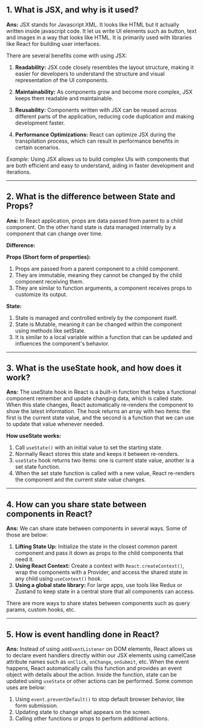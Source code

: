 ## 1. What is JSX, and why is it used?

**Ans:** JSX stands for Javascript XML. It looks like HTML but it actually written inside javascript code. It let us write UI elements such as button, text and images in a way that looks like HTML. It is primarily used with libraries like React for building user interfaces.  

There are several benefits come with using JSX:

1. **Readability:** JSX code closely resembles the layout structure, making it easier for developers to understand the structure and visual representation of the UI components.

2. **Maintainability:** As components grow and become more complex, JSX keeps them readable and maintainable. 

3. **Reusability:** Components written with JSX can be reused across different parts of the application, reducing code duplication and making development faster.

4. **Performance Optimizations:** React can optimize JSX during the transpilation process, which can result in performance benefits in certain scenarios.

*Example:* Using JSX allows us to build complex UIs with components that are both efficient and easy to understand, aiding in faster development and iterations.

---

## 2. What is the difference between State and Props?

**Ans:** In React application, props are data passed from parent to a child component. On the other hand state is data managed internally by a component that can change over time. 

**Difference:**

**Props (Short form of properties):**

1. Props are passed from a parent component to a child component.  
2. They are immutable, meaning they cannot be changed by the child component receiving them.  
3. They are similar to function arguments, a component receives props to customize its output.  

**State:**

1. State is managed and controlled entirely by the component itself.  
2. State is Mutable, meaning it can be changed within the component using methods like setState.  
3. It is similar to a local variable within a function that can be updated and influences the component's behavior.  

---

## 3. What is the useState hook, and how does it work?

**Ans:** The useState hook in React is a built-in function that helps a functional component remember and update changing data, which is called state. When this state changes, React automatically re-renders the component to show the latest information. The hook returns an array with two items: the first is the current state value, and the second is a function that we can use to update that value whenever needed.

**How useState works:**

1. Call `useState()` with an initial value to set the starting state.  
2. Normally React stores this state and keeps it between re-renders.  
3. `useState` hook returns two items: one is current state value, another is a set state function.  
4. When the set state function is called with a new value, React re-renders the component and the current state value changes.  

---

## 4. How can you share state between components in React?

**Ans:** We can share state between components in several ways. Some of those are below:

1. **Lifting State Up:** Initialize the state in the closest common parent component and pass it down as props to the child components that need it.  
2. **Using React Context:** Create a context with `React.createContext()`, wrap the components with a Provider, and access the shared state in any child using `useContext()` hook.  
3. **Using a global state library:** For large apps, use tools like Redux or Zustand to keep state in a central store that all components can access.  

There are more ways to share states between components such as query params, custom hooks, etc.

---

## 5. How is event handling done in React?

**Ans:** Instead of using `addEventListener` on DOM elements, React allows us to declare event handlers directly within our JSX elements using camelCase attribute names such as `onClick`, `onChange`, `onSubmit`, etc. When the event happens, React automatically calls this function and provides an event object with details about the action. Inside the function, state can be updated using `useState` or other actions can be performed. Some common uses are below:

1. Using `event.preventDefault()` to stop default browser behavior, like form submission.  
2. Updating state to change what appears on the screen.  
3. Calling other functions or props to perform additional actions.  
